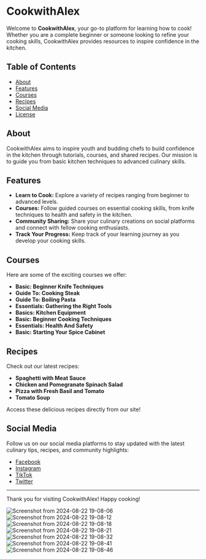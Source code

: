# CookwithAlex

Welcome to **CookwithAlex**, your go-to platform for learning how to cook! Whether you are a complete beginner or someone looking to refine your cooking skills, CookwithAlex provides resources to inspire confidence in the kitchen.

## Table of Contents

- [About](#about)
- [Features](#features)
- [Courses](#courses)
- [Recipes](#recipes)
- [Social Media](#social-media)
- [License](#license)

## About

CookwithAlex aims to inspire youth and budding chefs to build confidence in the kitchen through tutorials, courses, and shared recipes. Our mission is to guide you from basic kitchen techniques to advanced culinary skills.

## Features

- **Learn to Cook:** Explore a variety of recipes ranging from beginner to advanced levels.
- **Courses:** Follow guided courses on essential cooking skills, from knife techniques to health and safety in the kitchen.
- **Community Sharing:** Share your culinary creations on social platforms and connect with fellow cooking enthusiasts.
- **Track Your Progress:** Keep track of your learning journey as you develop your cooking skills.

## Courses

Here are some of the exciting courses we offer:

- **Basic: Beginner Knife Techniques**
- **Guide To: Cooking Steak**
- **Guide To: Boiling Pasta**
- **Essentials: Gathering the Right Tools**
- **Basics: Kitchen Equipment**
- **Basic: Beginner Cooking Techniques**
- **Essentials: Health And Safety**
- **Basic: Starting Your Spice Cabinet**

## Recipes

Check out our latest recipes:

- **Spaghetti with Meat Sauce**
- **Chicken and Pomegranate Spinach Salad**
- **Pizza with Fresh Basil and Tomato**
- **Tomato Soup**

Access these delicious recipes directly from our site!

## Social Media

Follow us on our social media platforms to stay updated with the latest culinary tips, recipes, and community highlights:

- [Facebook](https://www.facebook.com/)
- [Instagram](https://www.instagram.com/accounts/login/?hl=en)
- [TikTok](https://www.tiktok.com/explore)
- [Twitter](https://x.com/?lang=de)



---

Thank you for visiting CookwithAlex! Happy cooking!

![Screenshot from 2024-08-22 19-08-06](https://github.com/user-attachments/assets/70e8b03d-6f94-47e0-a4c7-9063d76b8c36)
![Screenshot from 2024-08-22 19-08-12](https://github.com/user-attachments/assets/e024ba60-1b44-4859-9028-88da9405077e)
![Screenshot from 2024-08-22 19-08-18](https://github.com/user-attachments/assets/6737537c-f6c5-4c55-9307-de87f73c8537)
![Screenshot from 2024-08-22 19-08-21](https://github.com/user-attachments/assets/26bfb925-446a-4cfc-8bd0-3f59724d592b)
![Screenshot from 2024-08-22 19-08-32](https://github.com/user-attachments/assets/9e22d6a6-b5e8-4d97-adcf-17abfd9e50b9)
![Screenshot from 2024-08-22 19-08-41](https://github.com/user-attachments/assets/fd19958d-5f7a-43b6-baf6-963767163698)
![Screenshot from 2024-08-22 19-08-46](https://github.com/user-attachments/assets/8ba91cee-57f5-4376-8840-51a4ca6e6c95)
